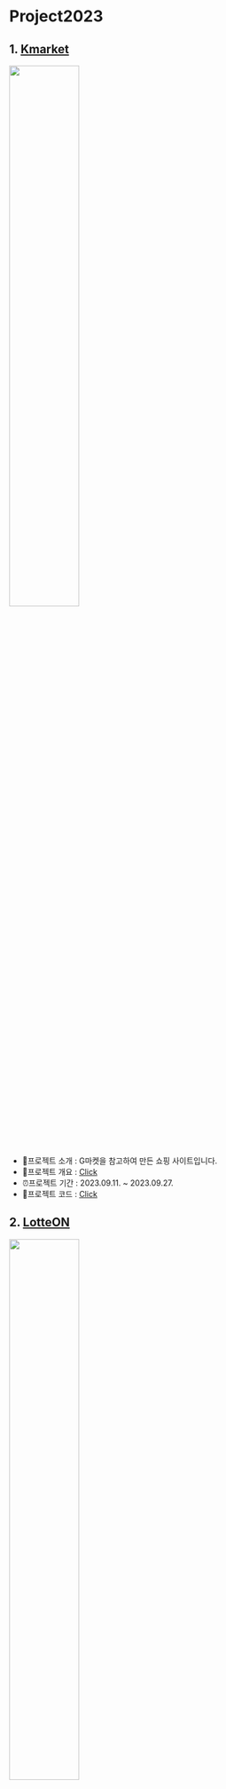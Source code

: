 # Project2023
 ## 1. [Kmarket](https://github.com/TWGearlgrey/Project2023/tree/main/Kmarket)
 <img src="https://github.com/TWGearlgrey/Project2023/assets/136422034/6736b1fd-c20c-472d-92ec-2a47aa5b8f07" width="50%"/> <br/>
  - 👀프로젝트 소개 : G마켓을 참고하여 만든 쇼핑 사이트입니다.
  - 📝프로젝트 개요 : [Click](https://github.com/TWGearlgrey/Project2023/blob/main/Kmarket/README.md)
  - ⏰프로젝트 기간 : 2023.09.11. ~ 2023.09.27.
  - 💾프로젝트 코드 : [Click](https://github.com/TWGearlgrey/Project2023/tree/main/Kmarket/src/main/java/kr/co/kmarket)

 ## 2. [LotteON](https://github.com/TWGearlgrey/Project2023/tree/main/LotteON)
<img src="https://github.com/TWGearlgrey/Project2023/assets/136422034/a7f576c6-845a-4d35-b497-48270ef1a09e" width="50%"/> <br/>
  - 👀프로젝트 소개 : LotteON을 참고하여 만든 쇼핑 사이트입니다.
  - 📝프로젝트 개요 : [Click](https://github.com/TWGearlgrey/Project2023/blob/main/LotteON/README.md)
  - ⏰프로젝트 기간 : 2023.09.26. ~ 2023.10.30.
  - 💾프로젝트 코드 : [Click](https://github.com/TWGearlgrey/Project2023/tree/main/LotteON/src/main/java/co/kr/lotteon)

 ## 3. [HelloWorld]()
<img src="https://github.com/TWGearlgrey/Project2023/assets/136422034/4ad14516-d3dc-4b3d-9a7e-4cacddce1649" width="50%"/> <br/>
  - 👀프로젝트 소개 : 개발자를 위한 플랫폼 HelloWorld 프로젝트입니다.
  - 📝프로젝트 개요 : [Click](https://github.com/TWGearlgrey/Project2023/tree/main/HelloWorld#readme)
  - ⏰프로젝트 기간 : 2023.10.31. ~ 2023.12.08.
  - 💾프로젝트 코드 : [back](https://github.com/TWGearlgrey/Project2023/tree/main/HelloWorld/back) / [front](https://github.com/TWGearlgrey/Project2023/tree/main/HelloWorld/front)
